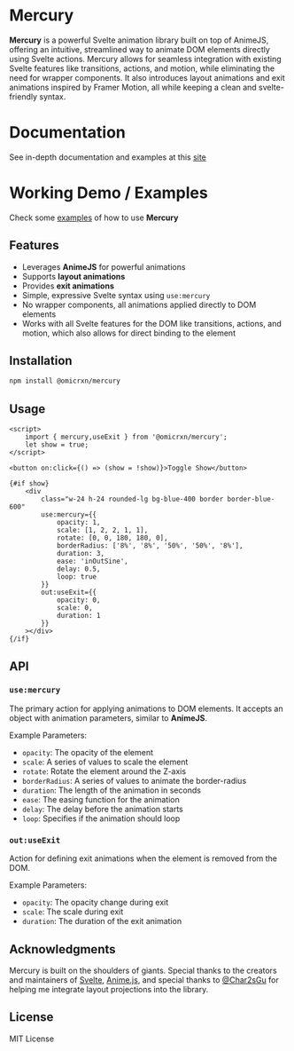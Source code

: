 # Mercury

**Mercury** is a powerful Svelte animation library built on top of AnimeJS, offering an intuitive, streamlined way to animate DOM elements directly using Svelte actions. Mercury allows for seamless integration with existing Svelte features like transitions, actions, and motion, while eliminating the need for wrapper components. It also introduces layout animations and exit animations inspired by Framer Motion, all while keeping a clean and svelte-friendly syntax.

# Documentation
See in-depth documentation and examples at this [site](https://uialchemy.com/mercury/about-mercury)

# Working Demo / Examples
Check some [examples](https://uialchemy.com/mercury/examples) of how to use **Mercury**

## Features

- Leverages **AnimeJS** for powerful animations
- Supports **layout animations**
- Provides **exit animations**
- Simple, expressive Svelte syntax using `use:mercury`
- No wrapper components, all animations applied directly to DOM elements
- Works with all Svelte features for the DOM like transitions, actions, and motion, which also allows for direct binding to the element

## Installation

```bash
npm install @omicrxn/mercury
```

## Usage

```svelte
<script>
	import { mercury,useExit } from '@omicrxn/mercury';
	let show = true;
</script>

<button on:click={() => (show = !show)}>Toggle Show</button>

{#if show}
	<div
		class="w-24 h-24 rounded-lg bg-blue-400 border border-blue-600"
		use:mercury={{
			opacity: 1,
			scale: [1, 2, 2, 1, 1],
			rotate: [0, 0, 180, 180, 0],
			borderRadius: ['8%', '8%', '50%', '50%', '8%'],
			duration: 3,
			ease: 'inOutSine',
			delay: 0.5,
			loop: true
		}}
		out:useExit={{
			opacity: 0,
			scale: 0,
			duration: 1
		}}
	></div>
{/if}
```

## API

### `use:mercury`

The primary action for applying animations to DOM elements. It accepts an object with animation parameters, similar to **AnimeJS**.

Example Parameters:

- `opacity`: The opacity of the element
- `scale`: A series of values to scale the element
- `rotate`: Rotate the element around the Z-axis
- `borderRadius`: A series of values to animate the border-radius
- `duration`: The length of the animation in seconds
- `ease`: The easing function for the animation
- `delay`: The delay before the animation starts
- `loop`: Specifies if the animation should loop

### `out:useExit`

Action for defining exit animations when the element is removed from the DOM.

Example Parameters:

- `opacity`: The opacity change during exit
- `scale`: The scale during exit
- `duration`: The duration of the exit animation

## Acknowledgments
Mercury is built on the shoulders of giants. Special thanks to the creators and maintainers of [Svelte](https://svelte.dev/), [Anime.js](https://github.com/juliangarnier/anime/), and special thanks to [@Char2sGu](https://github.com/Char2sGu) for helping me integrate layout projections into the library.


## License

MIT License
